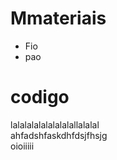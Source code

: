 
<html lang="en-US">

  <head>
    <meta charset='utf-8'>
    <meta http-equiv="X-UA-Compatible" content="chrome=1">
    <meta name="viewport" content="width=device-width,maximum-scale=2">
    <meta name="description" content="Projeto : megazord">

    
   <title>Página do Projeto| balao</title>


  </head>

  <body>




  <p><strong><h1>Mmateriais</h1></strong></p>

  <ul>
    <li>Fio</li>
    <li>pao</li>

  </ul>

  <p><h1><strong>codigo</strong></h1>

  lalalalalalalalalallalalal<br>
  ahfadshfaskdhfdsjfhsjg<br>
  oioiiiii<br>

  </p>


  





    
  </body>
</html>

